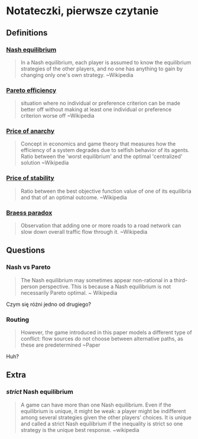 # Notateczki, pierwsze czytanie

## Definitions

### [Nash equilibrium](https://en.wikipedia.org/wiki/Nash_equilibrium)

>In a Nash equilibrium, each player is assumed to know the equilibrium strategies of the other players, and no one has anything to gain by changing only one's own strategy.
~Wikipedia


### [Pareto efficiency](https://en.wikipedia.org/wiki/Pareto_efficiency)

>situation where no individual or preference criterion can be made better off without making at least one individual or preference criterion worse off
~Wikipedia


### [Price of anarchy](https://en.wikipedia.org/wiki/Price_of_anarchy)

>Concept in economics and game theory that measures how the efficiency of a system degrades due to selfish behavior of its agents.
>Ratio between the 'worst equilibrium' and the optimal 'centralized' solution
~Wikipedia


### [Price of stability](https://en.wikipedia.org/wiki/Price_of_stability)

>Ratio between the best objective function value of one of its equilibria and that of an optimal outcome.
~Wikipedia

### [Braess paradox](https://en.wikipedia.org/wiki/Braess's_paradox)

>Observation that adding one or more roads to a road network can slow down overall traffic flow through it. 
~Wikipedia

## Questions

### Nash vs Pareto

>The Nash equilibrium may sometimes appear non-rational in a third-person perspective. This is because a Nash equilibrium is not necessarily Pareto optimal. 
~ Wikipedia

Czym się różni jedno od drugiego?


### Routing

>However, the game introduced in this paper models a different type of conflict:
>flow sources do not choose between alternative paths, as these are predetermined
~Paper

Huh?


## Extra

### *strict* Nash equilibrium

>A game can have more than one Nash equilibrium. Even if the equilibrium is unique, it might be weak: a player might be indifferent among several strategies given the other players' choices. It is unique and called a strict Nash equilibrium if the inequality is strict so one strategy is the unique best response.
~wikipedia

